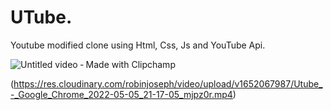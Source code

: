 # UTube.
Youtube modified clone using Html, Css, Js and YouTube Api.

![Untitled video ‐ Made with Clipchamp](https://user-images.githubusercontent.com/48469274/166965990-b65b0c73-7621-49da-99c2-1aa8cc1e9f43.gif)

(https://res.cloudinary.com/robinjoseph/video/upload/v1652067987/Utube_-_Google_Chrome_2022-05-05_21-17-05_mjpz0r.mp4)
